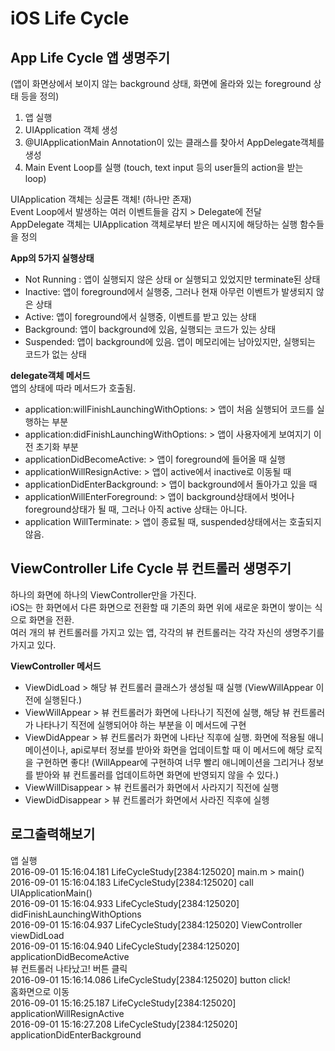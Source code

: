 iOS Life Cycle
================================================================
   
  
  
  
App Life Cycle 앱 생명주기
----------------------------------------------------------------
(앱이 화면상에서 보이지 않는 background 상태, 화면에 올라와 있는 foreground 상태 등을 정의)  
  
1. 앱 실행
2. UIApplication 객체 생성
3. @UIApplicationMain Annotation이 있는 클래스를 찾아서 AppDelegate객체를 생성
4. Main Event Loop를 실행 (touch, text input 등의 user들의 action을 받는 loop)
  
UIApplication 객체는 싱글톤 객체! (하나만 존재)  
Event Loop에서 발생하는 여러 이벤트들을 감지 > Delegate에 전달  
AppDelegate 객체는 UIApplication 객체로부터 받은 메시지에 해당하는 실행 함수들을 정의  
  
  
**App의 5가지 실행상태**  
- Not Running : 앱이 실행되지 않은 상태 or 실행되고 있었지만 terminate된 상태
- Inactive: 앱이 foreground에서 실행중, 그러나 현재 아무런 이벤트가 발생되지 않은 상태
- Active: 앱이 foreground에서 실행중, 이벤트를 받고 있는 상태
- Background: 앱이 background에 있음, 실행되는 코드가 있는 상태
- Suspended: 앱이 background에 있음. 앱이 메모리에는 남아있지만, 실행되는 코드가 없는 상태
  
**delegate객체 메서드**  
앱의 상태에 따라 메서드가 호출됨.
- application:willFinishLaunchingWithOptions: > 앱이 처음 실행되어 코드를 실행하는 부분  
- application:didFinishLaunchingWithOptions: > 앱이 사용자에게 보여지기 이전 초기화 부분  
- applicationDidBecomeActive: > 앱이 foreground에 들어올 때 실행  
- applicationWillResignActive: > 앱이 active에서 inactive로 이동될 때  
- applicationDidEnterBackground: > 앱이 background에서 돌아가고 있을 때  
- applicationWillEnterForeground: > 앱이 background상태에서 벗어나 foreground상태가 될 때, 그러나 아직 active 상태는 아니다.  
- application WillTerminate: > 앱이 종료될 때, suspended상태에서는 호출되지 않음.  
  
  
  
  
ViewController Life Cycle 뷰 컨트롤러 생명주기
----------------------------------------------------------------

하나의 화면에 하나의 ViewController만을 가진다.  
iOS는 한 화면에서 다른 화면으로 전환할 때 기존의 화면 위에 새로운 화면이 쌓이는 식으로 화면을 전환.  
여러 개의 뷰 컨트롤러를 가지고 있는 앱, 각각의 뷰 컨트롤러는 각각 자신의 생명주기를 가지고 있다.  

**ViewController 메서드**  
- ViewDidLoad > 해당 뷰 컨트롤러 클래스가 생성될 때 실행 (ViewWillAppear 이전에 실행된다.)
- ViewWillAppear > 뷰 컨트롤러가 화면에 나타나기 직전에 실행, 해당 뷰 컨트롤러가 나타나기 직전에 실행되어야 하는 부분을 이 메서드에 구현
- ViewDidAppear > 뷰 컨트롤러가 화면에 나타난 직후에 실행. 화면에 적용될 애니메이션이나, api로부터 정보를 받아와 화면을 업데이트할 때 이 메서드에 해당 로직을 구현하면 좋다! (WillAppear에 구현하여 너무 빨리 애니메이션을 그리거나 정보를 받아와 뷰 컨트롤러를 업데이트하면 화면에 반영되지 않을 수 있다.)
- ViewWillDisappear > 뷰 컨트롤러가 화면에서 사라지기 직전에 실행
- ViewDidDisappear > 뷰 컨트롤러가 화면에서 사라진 직후에 실헹




로그출력해보기
----------------------------------------------------------------
앱 실행  
2016-09-01 15:16:04.181 LifeCycleStudy[2384:125020] main.m > main()  
2016-09-01 15:16:04.183 LifeCycleStudy[2384:125020] call UIApplicationMain()  
2016-09-01 15:16:04.933 LifeCycleStudy[2384:125020] didFinishLaunchingWithOptions  
2016-09-01 15:16:04.937 LifeCycleStudy[2384:125020] ViewController viewDidLoad  
2016-09-01 15:16:04.940 LifeCycleStudy[2384:125020] applicationDidBecomeActive  
뷰 컨트롤러 나타났고! 버튼 클릭  
2016-09-01 15:16:14.086 LifeCycleStudy[2384:125020] button click!  
홈화면으로 이동  
2016-09-01 15:16:25.187 LifeCycleStudy[2384:125020] applicationWillResignActive  
2016-09-01 15:16:27.208 LifeCycleStudy[2384:125020] applicationDidEnterBackground  